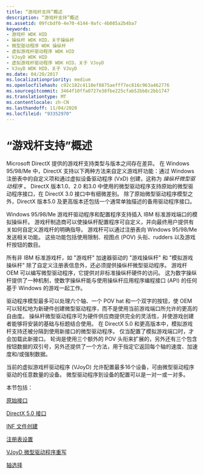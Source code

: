 ```yaml
---
title: “游戏杆支持”概述
description: “游戏杆支持”概述
ms.assetid: 09fcbdf0-4e70-4144-9afc-4b085a2b4ba7
keywords:
- 游戏杆 WDK HID
- 操纵杆 WDK HID，关于操纵杆
- 微型驱动程序 WDK 操纵杆
- 虚拟游戏杆驱动程序 WDK HID
- VJoyD WDK HID
- 虚拟游戏杆驱动程序 WDK HID，关于 VJoyD
- VJoyD WDK HID，关于 VJoyD
ms.date: 04/20/2017
ms.localizationpriority: medium
ms.openlocfilehash: c92c182c4110ef8875aefff7ec816c963a462776
ms.sourcegitcommit: 3464f10ffa0727e38fbe225cfab52bb8c2bb1747
ms.translationtype: MT
ms.contentlocale: zh-CN
ms.lasthandoff: 11/04/2020
ms.locfileid: "93352970"
---
```

# <a name="joystick-support-overview"></a>“游戏杆支持”概述





Microsoft DirectX 提供的游戏杆支持类型与版本之间存在差异。 在 Windows 95/98/Me 中，DirectX 支持以下两种方法来自定义游戏杆功能：通过 Windows 注册表中的自定义项和通过虚拟设备驱动程序 (VxD) 创建，这称为 *操纵杆微型驱动程序* 。 DirectX 版本1.0、2.0 和3.0 中使用的微型驱动程序支持原始的微型驱动程序接口，在 DirectX 3.0 接口中有细微差别。 除了原始微型驱动程序模型之外，DirectX 版本5.0 及更高版本还包括一个通常单独描述的备用驱动程序接口。

Windows 95/98/Me 游戏杆驱动程序和配置程序支持插入 IBM 标准游戏端口的模拟操纵杆。 游戏杆制造商可以使操纵杆配置程序可自定义，并向最终用户提供有关如何自定义游戏杆的明确指导。 游戏杆可以通过注册表向 Windows 95/98/Me 发送相关功能。 这些功能包括使用限制、视图点 (POV) 头衔、rudders 以及游戏杆按钮的数目。

所有非 IBM 标准游戏杆，如 "游戏杆" 加速器驱动的 "游戏操纵杆" 和 "模拟游戏操纵杆" 除了自定义注册表信息外，还必须提供操纵杆微型驱动程序。 游戏杆 OEM 可以编写微型驱动程序，它提供对非标准操纵杆硬件的访问。 这为数字操纵杆提供了一种机制，使数字操纵杆能与使用操纵杆应用程序编程接口 (API) 的任何基于 Windows 的游戏一起工作。

驱动程序模型最多可以处理六个轴、一个 POV hat 和一个双字的按钮，使 OEM 可以轻松地为新硬件创建微型驱动程序，而不是使用当前游戏端口所允许的更高的自由度。 操纵杆微型驱动程序可为硬件供应商提供完全的灵活性，并使游戏创建者能够将安装的基础与标题结合使用。 在 DirectX 5.0 和更高版本中，模拟游戏杆支持还被分隔到使用新接口的微型驱动程序。 仅当配置了模拟游戏端口时，才会加载此新接口。 轮询是使用三个额外的 POV 头衔来扩展的，另外还有三个包含按钮数据的双引号，另外还提供了一个方法，用于指定它返回每个轴的速度、加速度和/或强制数据。

当前的虚拟游戏杆驱动程序 (VJoyD) 允许配置最多16个设备，可由微型驱动程序驱动的任意数量的设备。 微型驱动程序到设备的配置可以是一对一或一对多。

本节包括：

[原始接口](original-interface.md)

[DirectX 5.0 接口](directx-5-0-interface.md)

[INF 文件创建](creating-an-inf-file.md)

[注册表设置](registry-settings2.md)

[VJoyD 微型驱动程序重写](vjoyd-minidriver-override.md)

[轴选择](axis-selection.md)

 

